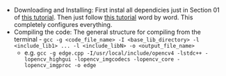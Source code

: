 - Downloading and Installing: First instal all dependicies just in Section 01 of [this tutorial](https://linuxize.com/post/how-to-install-opencv-on-ubuntu-18e-04/). Then just follow [this tutorial](https://mindchasers.com/dev/ubuntu-opencv) word by word. This completely configures everything.
- Compiling the code: The general structure for compiling from the terminal
		- `gcc -g <code_file_name> -I <base_lib_directory> -l <include_lib1> ... -l <include_libN> -o <output_file_name>`
  - e.g. `gcc -g edge.cpp -I/usr/local/include/opencv4 -lstdc++ -lopencv_highgui -lopencv_imgcodecs -lopencv_core -lopencv_imgproc -o edge`
